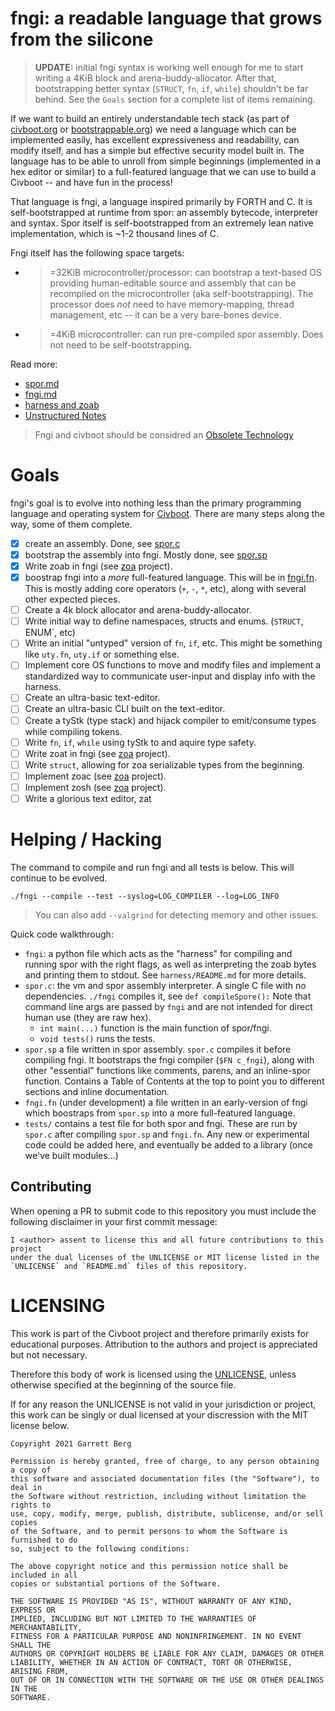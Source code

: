 # fngi: a readable language that grows from the silicone

> **UPDATE:** initial fngi syntax is working well enough for me to start
> writing a 4KiB block and arena-buddy-allocator. After that, bootstrapping
> better syntax (`STRUCT`, `fn`, `if`, `while`) shouldn't be far behind. See the
> `Goals` section for a complete list of items remaining.

If we want to build an entirely understandable tech stack (as part of
[civboot.org](http://civboot.org) or [bootstrappable.org](bootstrappable.org))
we need a language which can be implemented easily, has excellent expressiveness
and readability, can modify itself, and has a simple but effective security
model built in. The language has to be able to unroll from simple beginnings
(implemented in a hex editor or similar) to a full-featured language that we can
use to build a Civboot -- and have fun in the process!

That language is fngi, a language inspired primarily by FORTH and C. It is
self-bootstrapped at runtime from spor: an assembly bytecode, interpreter and
syntax. Spor itself is self-bootstrapped from an extremely lean native
implementation, which is ~1-2 thousand lines of C.

Fngi itself has the following space targets:
- >=32KiB microcontroller/processor: can bootstrap a text-based OS providing
  human-editable source and assembly that can be recompiled on the
  microcontroller (aka self-bootstrapping). The processor does _not_ need to
  have memory-mapping, thread management, etc -- it can be a very bare-bones
  device.
- >=4KiB microcontroller: can run pre-compiled spor assembly. Does not need to
  be self-bootstrapping.

Read more:
* [spor.md](./spor.md)
* [fngi.md](./fngi.md)
* [harness and zoab](./harness.md)
* [Unstructured Notes](./notes/)

> Fngi and civboot should be considred an
> [Obsolete Technology](http://xkcd.com/1891)

# Goals
fngi's goal is to evolve into nothing less than the primary programming language
and operating system for [Civboot](http://civboot.org). There are many steps
along the way, some of them complete.

- [X] create an assembly. Done, see [spor.c](./spor.c)
- [X] bootstrap the assembly into fngi. Mostly done, see [spor.sp](./spor.sp)
- [x] Write zoab in fngi (see [zoa][zoa] project).
- [X] boostrap fngi into a _more_ full-featured language. This will be in
  [fngi.fn](./fngi.fn). This is mostly adding core operators (`+`, `-`, `*`,
  etc), along with several other expected pieces.
- [ ] Create a 4k block allocator and arena-buddy-allocator.
- [ ] Write initial way to define namespaces, structs and enums. (`STRUCT`,
      ENUM`, etc)
- [ ] Write an initial "untyped" version of `fn`, `if`, etc. This might be
      something like `uty.fn`, `uty.if` or something else.
- [ ] Implement core OS functions to move and modify files and implement a
      standardized way to communicate user-input and display info with the
      harness.
- [ ] Create an ultra-basic text-editor.
- [ ] Create an ultra-basic CLI built on the text-editor.
- [ ] Create a tyStk (type stack) and hijack compiler to emit/consume types
      while compiling tokens.
- [ ] Write `fn`, `if`, `while` using tyStk to and aquire type safety.
- [ ] Write zoat in fngi (see [zoa][zoa] project).
- [ ] Write `struct`, allowing for zoa serializable types from the beginning.
- [ ] Implement zoac (see [zoa][zoa] project).
- [ ] Implement zosh (see [zoa][zoa] project).
- [ ] Write a glorious text editor, zat

[zoa]: http://github.com/vitiral/zoa

# Helping / Hacking

The command to compile and run fngi and all tests is below. This will continue
to be evolved.

```
./fngi --compile --test --syslog=LOG_COMPILER --log=LOG_INFO
```

> You can also add `--valgrind` for detecting memory and other issues.

Quick code walkthrough:

- `fngi`: a python file which acts as the "harness" for compiling and running
  spor with the right flags, as well as interpreting the zoab bytes and printing
  them to stdout. See `harness/README.md` for more details.
- `spor.c`: the vm and spor assembly interpreter. A single C file with no
  dependencies. `./fngi` compiles it, see `def compileSpore():` Note that
  command line args are passed by `fngi` and are not intended for direct human
  use (they are raw hex).
  - `int main(...)` function is the main function of spor/fngi.
  - `void tests()` runs the tests.
- `spor.sp` a file written in spor assembly. `spor.c` compiles it before
  compiling fngi. It bootstraps the fngi compiler (`$FN c_fngi`), along with
  other "essential" functions like comments, parens, and an inline-spor
  function. Contains a Table of Contents at the top to point you to different
  sections and inline documentation.
- `fngi.fn` (under development) a file written in an early-version of fngi which
  boostraps from `spor.sp` into a more full-featured language.
- `tests/` contains a test file for both spor and fngi. These are run by
  `spor.c` after compiling `spor.sp` and `fngi.fn`. Any new or experimental code
  could be added here, and eventually be added to a library (once we've built
  modules...)

## Contributing

When opening a PR to submit code to this repository you must include the
following disclaimer in your first commit message:

```
I <author> assent to license this and all future contributions to this project
under the dual licenses of the UNLICENSE or MIT license listed in the
`UNLICENSE` and `README.md` files of this repository.
```

# LICENSING

This work is part of the Civboot project and therefore primarily exists for
educational purposes. Attribution to the authors and project is appreciated but
not necessary.

Therefore this body of work is licensed using the [UNLICENSE](./UNLICENSE),
unless otherwise specified at the beginning of the source file.

If for any reason the UNLICENSE is not valid in your jurisdiction or project,
this work can be singly or dual licensed at your discression with the MIT
license below.

```
Copyright 2021 Garrett Berg

Permission is hereby granted, free of charge, to any person obtaining a copy of
this software and associated documentation files (the "Software"), to deal in
the Software without restriction, including without limitation the rights to
use, copy, modify, merge, publish, distribute, sublicense, and/or sell copies
of the Software, and to permit persons to whom the Software is furnished to do
so, subject to the following conditions:

The above copyright notice and this permission notice shall be included in all
copies or substantial portions of the Software.

THE SOFTWARE IS PROVIDED "AS IS", WITHOUT WARRANTY OF ANY KIND, EXPRESS OR
IMPLIED, INCLUDING BUT NOT LIMITED TO THE WARRANTIES OF MERCHANTABILITY,
FITNESS FOR A PARTICULAR PURPOSE AND NONINFRINGEMENT. IN NO EVENT SHALL THE
AUTHORS OR COPYRIGHT HOLDERS BE LIABLE FOR ANY CLAIM, DAMAGES OR OTHER
LIABILITY, WHETHER IN AN ACTION OF CONTRACT, TORT OR OTHERWISE, ARISING FROM,
OUT OF OR IN CONNECTION WITH THE SOFTWARE OR THE USE OR OTHER DEALINGS IN THE
SOFTWARE.
```
